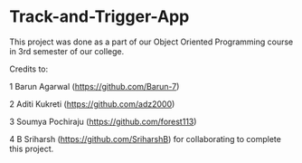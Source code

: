 # Track-and-Trigger-App

This project was done as a part of our Object Oriented Programming course in 3rd semester of our college.

Credits to:

1 Barun Agarwal (https://github.com/Barun-7)

2 Aditi Kukreti (https://github.com/adz2000)

3 Soumya Pochiraju (https://github.com/forest113)

4 B Sriharsh (https://github.com/SriharshB) for collaborating to complete this project.
